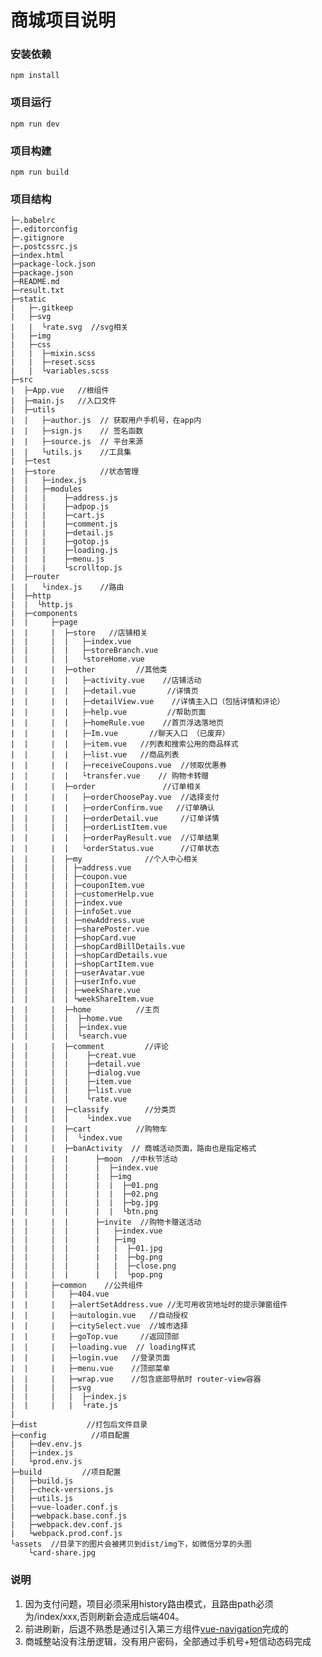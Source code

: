# 商城项目说明
### 安装依赖

	npm install 

### 项目运行

   	npm run dev

### 项目构建
   	npm run build

### 项目结构


	├─.babelrc
	├─.editorconfig
	├─.gitignore
	├─.postcssrc.js
	├─index.html
	├─package-lock.json
	├─package.json
	├─README.md
	├─result.txt
	├─static
	|   ├─.gitkeep
	|   ├─svg
	|   |  └rate.svg  //svg相关
	|   ├─img
	|   ├─css
	|   |  ├─mixin.scss
	|   |  ├─reset.scss
	|   |  └variables.scss
	├─src   
	|  ├─App.vue   //根组件
	|  ├─main.js   //入口文件
	|  ├─utils     
	|  |   ├─author.js  // 获取用户手机号，在app内
	|  |   ├─sign.js    // 签名函数
	|  |   ├─source.js  // 平台来源
	|  |   └utils.js    //工具集
	|  ├─test
	|  ├─store          //状态管理
	|  |   ├─index.js
	|  |   ├─modules
	|  |   |    ├─address.js
	|  |   |    ├─adpop.js
	|  |   |    ├─cart.js
	|  |   |    ├─comment.js
	|  |   |    ├─detail.js
	|  |   |    ├─gotop.js
	|  |   |    ├─loading.js
	|  |   |    ├─menu.js
	|  |   |    └scrolltop.js
	|  ├─router
	|  |   └index.js    //路由
	|  ├─http
	|  |  └http.js
	|  ├─components
	|  |     ├─page
	|  |     |  ├─store   //店铺相关
	|  |     |  |   ├─index.vue
	|  |     |  |   ├─storeBranch.vue
	|  |     |  |   └storeHome.vue
	|  |     |  ├─other         //其他类    
	|  |     |  |   ├─activity.vue    //店铺活动
	|  |     |  |   ├─detail.vue       //详情页
	|  |     |  |   ├─detailView.vue    //详情主入口（包括详情和评论）
	|  |     |  |   ├─help.vue         //帮助页面
	|  |     |  |   ├─homeRule.vue    //首页浮选落地页
	|  |     |  |   ├─Im.vue       //聊天入口 （已废弃）
	|  |     |  |   ├─item.vue   //列表和搜索公用的商品样式
	|  |     |  |   ├─list.vue   //商品列表
	|  |     |  |   ├─receiveCoupons.vue  //领取优惠券
	|  |     |  |   └transfer.vue    // 购物卡转赠
	|  |     |  ├─order               //订单相关
	|  |     |  |   ├─orderChoosePay.vue  //选择支付
	|  |     |  |   ├─orderConfirm.vue   //订单确认
	|  |     |  |   ├─orderDetail.vue     //订单详情
	|  |     |  |   ├─orderListItem.vue   
	|  |     |  |   ├─orderPayResult.vue  //订单结果
	|  |     |  |   └orderStatus.vue      //订单状态
	|  |     |  ├─my              //个人中心相关
	|  |     |  | ├─address.vue   
	|  |     |  | ├─coupon.vue   
	|  |     |  | ├─couponItem.vue
	|  |     |  | ├─customerHelp.vue
	|  |     |  | ├─index.vue
	|  |     |  | ├─infoSet.vue
	|  |     |  | ├─newAddress.vue
	|  |     |  | ├─sharePoster.vue
	|  |     |  | ├─shopCard.vue
	|  |     |  | ├─shopCardBillDetails.vue
	|  |     |  | ├─shopCardDetails.vue
	|  |     |  | ├─shopCartItem.vue
	|  |     |  | ├─userAvatar.vue
	|  |     |  | ├─userInfo.vue
	|  |     |  | ├─weekShare.vue
	|  |     |  | └weekShareItem.vue
	|  |     |  ├─home          //主页
	|  |     |  |  ├─home.vue
	|  |     |  |  ├─index.vue
	|  |     |  |  └search.vue
	|  |     |  ├─comment         //评论
	|  |     |  |    ├─creat.vue
	|  |     |  |    ├─detail.vue
	|  |     |  |    ├─dialog.vue
	|  |     |  |    ├─item.vue
	|  |     |  |    ├─list.vue
	|  |     |  |    └rate.vue
	|  |     |  ├─classify        //分类页
	|  |     |  |    └index.vue
	|  |     |  ├─cart          //购物车
	|  |     |  |  └index.vue
	|  |     |  ├─banActivity  // 商城活动页面，路由也是指定格式
	|  |     |  |      ├─moon  //中秋节活动
	|  |     |  |      |  ├─index.vue
	|  |     |  |      |  ├─img
	|  |     |  |      |  |  ├─01.png
	|  |     |  |      |  |  ├─02.png
	|  |     |  |      |  |  ├─bg.jpg
	|  |     |  |      |  |  └btn.png
	|  |     |  |      ├─invite  //购物卡赠送活动
	|  |     |  |      |   ├─index.vue
	|  |     |  |      |   ├─img
	|  |     |  |      |   |  ├─01.jpg
	|  |     |  |      |   |  ├─bg.png
	|  |     |  |      |   |  ├─close.png
	|  |     |  |      |   |  └pop.png
	|  |     ├─common    //公共组件            
	|  |     |   ├─404.vue              
	|  |     |   ├─alertSetAddress.vue //无可用收货地址时的提示弹窗组件
	|  |     |   ├─autologin.vue   //自动授权
	|  |     |   ├─citySelect.vue  //城市选择
	|  |     |   ├─goTop.vue     //返回顶部
	|  |     |   ├─loading.vue  // loading样式
	|  |     |   ├─login.vue   //登录页面
	|  |     |   ├─menu.vue    //顶部菜单
	|  |     |   ├─wrap.vue    //包含底部导航时 router-view容器
	|  |     |   ├─svg
	|  |     |   |  ├─index.js
	|  |     |   |  └rate.js
	|
	├─dist           //打包后文件目录
	├─config          //项目配置
	|   ├─dev.env.js
	|   ├─index.js
	|   └prod.env.js
	├─build         //项目配置
	|   ├─build.js
	|   ├─check-versions.js
	|   ├─utils.js
	|   ├─vue-loader.conf.js
	|   ├─webpack.base.conf.js
	|   ├─webpack.dev.conf.js
	|   └webpack.prod.conf.js
	└assets  //目录下的图片会被拷贝到dist/img下，如微信分享的头图
	    └card-share.jpg  

### 说明

1. 因为支付问题，项目必须采用history路由模式，且路由path必须为/index/xxx,否则刷新会造成后端404。
2. 前进刷新，后退不熟悉是通过引入第三方组件[vue-navigation](https://github.com/zack24q/vue-navigation)完成的
3. 商城整站没有注册逻辑，没有用户密码，全部通过手机号+短信动态码完成


	